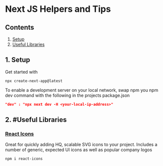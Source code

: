 # Next JS Helpers and Tips

## Contents

1. [Setup](#1-setup)
2. [Useful Libraries](#2-useful-libraries)

## 1. Setup

Get started with

```
npx create-next-app@latest
```

To enable a development server on your local network, swap npm you npm dev command with the following in the projects package.json

```json
"dev" : "npx next dev -H <your-local-ip-address>"
```

## 2. #Useful Libraries

### [React Icons](https://react-icons.github.io/react-icons/)

Great for quickly adding HQ, scalable SVG icons to your project. Includes a number of generic, expected UI icons as well as popular company logos

```
npm i react-icons
```
